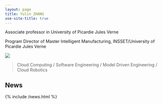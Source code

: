 ```yaml
---
layout: page
title: Yulin ZHANG
use-site-title: true
---
```


Associate professor in University of Picardie Jules Verne

Program Director of Master Intelligent Manufacturing, INSSET/University of Picardie Jules Verne

<img src="{{ site.baseurl }}/img/bandeau.jpg" />

> Cloud Computing / Software Engineering / Model Driven Engineering / Cloud Robotics

## News 

{% include /news.html %}
